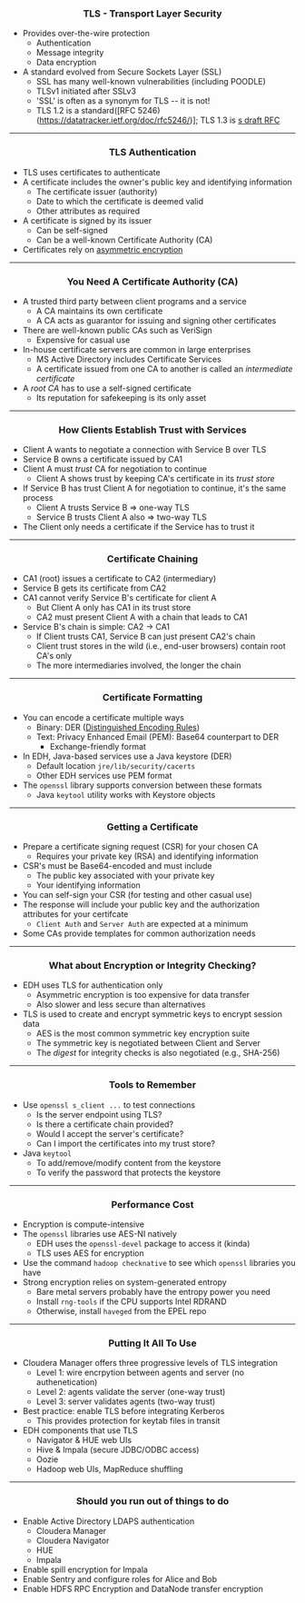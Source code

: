 ### <center> TLS - Transport Layer Security

* Provides over-the-wire protection 
    * Authentication
    * Message integrity
    * Data encryption
* A standard evolved from Secure Sockets Layer (SSL)
    * SSL has many well-known vulnerabilities (including POODLE)
    * TLSv1 initiated after SSLv3
    * 'SSL' is often as a synonym for TLS -- it is not!
    * TLS 1.2 is a standard([RFC 5246)(https://datatracker.ietf.org/doc/rfc5246/)]; TLS 1.3 is [s draft RFC](https://datatracker.ietf.org/doc/draft-ietf-tls-tls13/)

---

### <center> TLS Authentication

* TLS uses certificates to authenticate
* A certificate includes the owner's public key and identifying information
    * The certificate issuer (authority)
    * Date to which the certificate is deemed valid
    * Other attributes as required
* A certificate is signed by its issuer
    * Can be self-signed
    * Can be a well-known Certificate Authority (CA)
* Certificates rely on [asymmetric encryption](https://en.wikipedia.org/wiki/Public-key_cryptography) 

---

### <center> You Need A Certificate Authority (CA)

* A trusted third party between client programs and a service
    * A CA maintains its own certificate
    * A CA acts as guarantor for issuing and signing other certificates
* There are well-known public CAs such as VeriSign 
    * Expensive for casual use
* In-house certificate servers are common in large enterprises
    * MS Active Directory includes Certificate Services
    * A certificate issued from one CA to another is called an <i>intermediate certificate</i>
* A <i>root CA</i> has to use a self-signed certificate
    * Its reputation for safekeeping is its only asset

---

### <center> How Clients Establish Trust with Services

* Client A wants to negotiate a connection with Service B over TLS
* Service B owns a certificate issued by CA1
* Client  A must <i>trust</i> CA for negotiation to continue
    * Client A shows trust by keeping CA's certificate in its <i>trust store</i>
* If Service B has trust Client A for negotiation to continue, it's the same process
    * Client A trusts Service B => one-way TLS
    * Service B trusts Client A also => two-way TLS
* The Client only needs a certificate if the Service has to trust it

---

### <center> Certificate Chaining

* CA1 (root) issues a certificate to CA2 (intermediary)
* Service B gets its certificate from CA2 
* CA1 cannot verify Service B's certificate for client A
    * But Client A only has CA1 in its trust store
    * CA2 must present Client A with a chain that leads to CA1
* Service B's chain is simple: CA2 -> CA1
    * If Client trusts CA1, Service B can just present CA2's chain
    * Client trust stores in the wild (i.e., end-user browsers) contain root CA's only
    * The more intermediaries involved, the longer the chain

---

### <center> Certificate Formatting

* You can encode a certificate multiple ways
    * Binary: DER ([Distinguished Encoding Rules](http://www.planetlarg.net/encyclopedia/ssl-secure-sockets-layer/der-distinguished-encoding-rules-certificate-encoding))
    * Text: Privacy Enhanced Email (PEM): Base64 counterpart to DER
        * Exchange-friendly format 
* In EDH, Java-based services use a Java keystore (DER)
    * Default location `jre/lib/security/cacerts`
    * Other EDH services use PEM format
* The `openssl` library supports conversion between these formats
    * Java `keytool` utility works with Keystore objects

---

### <center> Getting a Certificate 

* Prepare a certificate signing request (CSR) for your chosen CA
    * Requires your private key (RSA) and identifying information
* CSR's must be Base64-encoded and must include
    * The public key associated with your private key
    * Your identifying information 
* You can self-sign your CSR (for testing and other casual use)
* The response will include your public key and the authorization attributes for your certifcate
    * `Client Auth` and `Server Auth` are expected at a minimum
* Some CAs provide templates for common authorization needs

---

### <center> What about Encryption or Integrity Checking?

* EDH uses TLS for authentication only
    * Asymmetric encryption is too expensive for data transfer
    * Also slower and less secure than alternatives
* TLS is used to create and encrypt symmetric keys to encrypt session data
    * AES is the most common symmetric key encryption suite
    * The symmetric key is negotiated between Client and Server
    * The <i>digest</i> for integrity checks is also negotiated (e.g., SHA-256)

---

### <center> Tools to Remember

* Use `openssl s_client ...` to test connections
    * Is the server endpoint using TLS?
    * Is there a certificate chain provided?
    * Would I accept the server's certificate?
    * Can I import the certificates into my trust store?
* Java `keytool`
    * To add/remove/modify content from the keystore
    * To verify the password that protects the keystore

---

### <center> Performance Cost

* Encryption is compute-intensive
* The `openssl` libraries use AES-NI natively
    * EDH uses the `openssl-devel` package to access it (kinda)
    * TLS uses AES for encryption
* Use the command `hadoop checknative` to see which `openssl` libraries you have
* Strong encryption relies on system-generated entropy
    * Bare metal servers probably have the entropy power you need 
    * Install `rng-tools` if the CPU supports Intel RDRAND
    * Otherwise, install `haveged` from the EPEL repo 

---

### <center> Putting It All To Use

* Cloudera Manager offers three progressive levels of TLS integration
    * Level 1: wire encrpytion between agents and server (no authenetication)
    * Level 2: agents validate the server (one-way trust)
    * Level 3: server validates agents (two-way trust)
* Best practice: enable TLS before integrating Kerberos
    * This provides protection for keytab files in transit
* EDH components that use TLS
    * Navigator & HUE web UIs
    * Hive & Impala (secure JDBC/ODBC access)
    * Oozie
    * Hadoop web UIs, MapReduce shuffling

---


### <center> Should you run out of things to do

* Enable Active Directory LDAPS authentication
    * Cloudera Manager
    * Cloudera Navigator
    * HUE
    * Impala
* Enable spill encryption for Impala
* Enable Sentry and configure roles for Alice and Bob
* Enable HDFS RPC Encryption and DataNode transfer encryption

